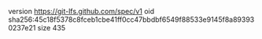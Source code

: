 version https://git-lfs.github.com/spec/v1
oid sha256:45c18f5378c8fceb1cbe41ff0cc47bbdbf6549f88533e9145f8a893930237e21
size 435
